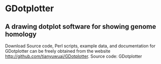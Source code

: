 # GDotplotter
A drawing dotplot software for showing genome homology
--------------------------------------------------
Download
Source code, Perl scripts, example data, and documentation for GDotplotter can be freely obtained from the website
http://github.com/tianyuwuai/GDotplotter.
Source code: GDotplotter
